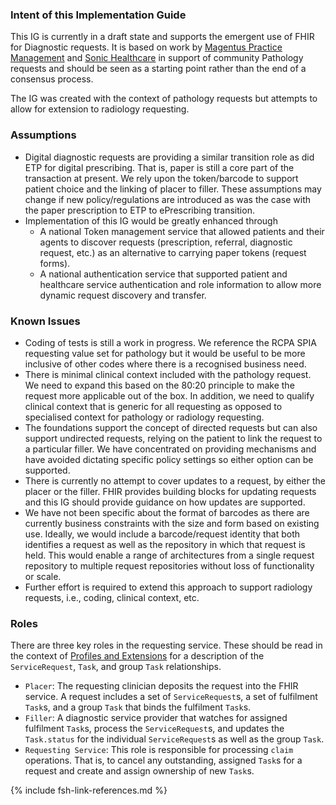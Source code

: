 ### Intent of this Implementation Guide

This IG is currently in a draft state and supports the emergent use of FHIR for Diagnostic requests.  It is based on work by [Magentus Practice Management](https://www.magentus.com/practice-management) and [Sonic Healthcare](https://www.sonichealthcare.com/) in support of community Pathology requests and should be seen as a starting point rather than the end of a consensus process.

The IG was created with the context of pathology requests but attempts to allow for extension to radiology requesting.

### Assumptions
- Digital diagnostic requests are providing a similar transition role as did ETP for digital prescribing.  That is, paper is still a core part of the transaction at present.  We rely upon the token/barcode to support patient choice and the linking of placer to filler.  These assumptions may change if new policy/regulations are introduced as was the case with the paper prescription to ETP to ePrescribing transition.
- Implementation of this IG would be greatly enhanced through 
    - A national Token management service that allowed patients and their agents to discover requests (prescription, referral, diagnostic request, etc.) as an alternative to carrying paper tokens (request forms).
    - A national authentication service that supported patient and healthcare service authentication and role information to allow more dynamic request discovery and transfer.

### Known Issues
- Coding of tests is still a work in progress.  We reference the RCPA SPIA requesting value set for pathology but it would be useful to be more inclusive of other codes where there is a recognised business need.
- There is minimal clinical context included with the pathology request.  We need to expand this based on the 80:20 principle to make the request more applicable out of the box.  In addition, we need to qualify clinical context that is generic for all requesting as opposed to specialised context for pathology or radiology requesting.
- The foundations support the concept of directed requests but can also support undirected requests, relying on the patient to link the request to a particular filler.  We have concentrated on providing mechanisms and have avoided dictating specific policy settings so either option can be supported.
- There is currently no attempt to cover updates to a request, by either the placer or the filler.  FHIR provides building blocks for updating requests and this IG should provide guidance on how updates are supported.
- We have not been specific about the format of barcodes as there are currently business constraints with the size and form based on existing use.  Ideally, we would include a barcode/request identity that both identifies a request as well as the repository in which that request is held.  This would enable a range of architectures from a single request repository to multiple request repositories without loss of functionality or scale.
- Further effort is required to extend this approach to support radiology requests, i.e., coding, clinical context, etc.

### Roles

There are three key roles in the requesting service.  These should be read in the context of [Profiles and Extensions](profiles-and-extensions.html) for a description of the `ServiceRequest`, `Task`, and group `Task` relationships.

- `Placer`:  The requesting clinician deposits the request into the FHIR service.  A request includes a set of `ServiceRequest`s, a set of fulfilment `Task`s, and a group `Task` that binds the fulfilment `Task`s. 
- `Filler`: A diagnostic service provider that watches for assigned fulfilment `Task`s, process the `ServiceRequest`s, and updates the `Task.status` for the individual `ServiceRequest`s as well as the group `Task`.
- `Requesting Service`: This role is responsible for processing `claim` operations.  That is, to cancel any outstanding, assigned `Task`s for a request and create and assign ownership of new `Task`s.

{% include fsh-link-references.md %}